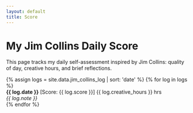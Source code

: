 ```yaml
---
layout: default
title: Score
---
```


<link rel="stylesheet" href="/assets/css/jim-collins.css">
<script src="https://cdn.jsdelivr.net/npm/chart.js"></script>

<h1>My Jim Collins Daily Score</h1>

<p>This page tracks my daily self-assessment inspired by Jim Collins: quality of day, creative hours, and brief reflections.</p>

<canvas id="scoreChart"></canvas>

<style>
#scoreChart {
  max-height: 300px;  /* Adjust size here */
  width: 100%;
}
</style>

<div class="score-log">
  {% assign logs = site.data.jim_collins_log | sort: 'date' %}
  {% for log in logs %}
    <div class="score-entry">
      <strong>{{ log.date }}</strong>  
      [Score: {{ log.score }}]  
      {{ log.creative_hours }} hrs  
      <br><em>{{ log.note }}</em>
    </div>
  {% endfor %}
</div>

<script>
// Pull data from Jekyll data file into JavaScript arrays
const labels = [{% for log in site.data.jim_collins_log | sort: 'date' %}'{{ log.date }}',{% endfor %}];
const scores = [{% for log in site.data.jim_collins_log | sort: 'date' %}{{ log.score }},{% endfor %}];

const ctx = document.getElementById('scoreChart').getContext('2d');
const scoreChart = new Chart(ctx, {
    type: 'line',
    data: {
        labels: labels,
        datasets: [{
            label: 'Daily Score',
            data: scores,
            fill: false,
            borderColor: '#2ecc71',
            backgroundColor: '#2ecc71',
            tension: 0.3,
            pointRadius: 4,
            pointBackgroundColor: function(context) {
                const val = context.raw;
                if (val === 2) return '#27ae60';
                if (val === 1) return '#2ecc71';
                if (val === 0) return '#bdc3c7';
                if (val === -1) return '#e67e22';
                if (val === -2) return '#e74c3c';
                return '#000';
            },
        }]
    },
    options: {
        scales: {
            y: {
                min: -2,
                max: 2,
                ticks: {
                    stepSize: 1
                },
                title: {
                    display: true,
                    text: 'Score'
                }
            },
            x: {
                ticks: {
                    maxRotation: 45,
                    minRotation: 45
                }
            }
        },
        plugins: {
            legend: {
                display: false
            },
            tooltip: {
                callbacks: {
                    label: function(context) {
                        return `Score: ${context.raw}`;
                    }
                }
            }
        }
    }
});
</script>
